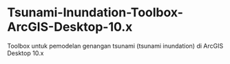 # Tsunami-Inundation-Toolbox-ArcGIS-Desktop-10.x
Toolbox untuk pemodelan genangan tsunami (tsunami inundation) di ArcGIS Desktop 10.x
